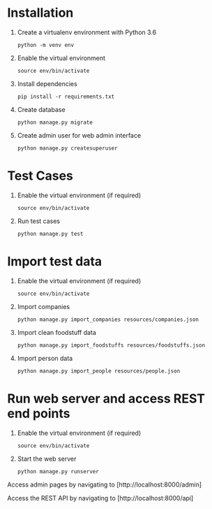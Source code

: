 # Installation

1. Create a virtualenv environment with Python 3.6

    `python -m venv env`

2. Enable the virtual environment

    `source env/bin/activate`

3. Install dependencies

    `pip install -r requirements.txt`

4. Create database

    `python manage.py migrate`

5. Create admin user for web admin interface

    `python manage.py createsuperuser`

# Test Cases

1. Enable the virtual environment (if required)

    `source env/bin/activate`

2. Run test cases

    `python manage.py test`

# Import test data

1. Enable the virtual environment (if required)

    `source env/bin/activate`

2. Import companies

    `python manage.py import_companies resources/companies.json`

3. Import clean foodstuff data

    `python manage.py import_foodstuffs resources/foodstuffs.json`

4. Import person data

    `python manage.py import_people resources/people.json`

# Run web server and access REST end points

1. Enable the virtual environment (if required)

    `source env/bin/activate`

2. Start the web server

    `python manage.py runserver`

Access admin pages by navigating to [http://localhost:8000/admin]

Access the REST API by navigating to [http://localhost:8000/api]

    
